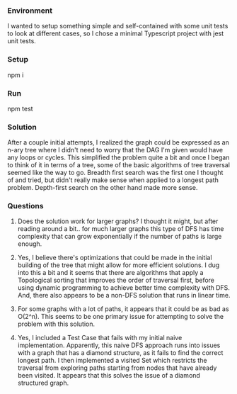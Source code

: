 ### Environment
I wanted to setup something simple and self-contained with some unit tests to look at different cases, so I chose a minimal Typescript project with jest unit tests.

### Setup
npm i

### Run
npm test

### Solution
After a couple initial attempts, I realized the graph could be expressed as an n-ary tree where I didn't need to worry that the DAG I'm given would have any loops or cycles. This simplified the problem quite a bit and once I began to think of it in terms of a tree, some of the basic algorithms of tree traversal seemed like the way to go. Breadth first search was the first one I thought of and tried, but didn't really make sense when applied to a longest path problem. Depth-first search on the other hand made more sense.

### Questions
1. Does the solution work for larger graphs?
I thought it might, but after reading around a bit.. for much larger graphs this type of DFS has time complexity that can grow exponentially if the number of paths is large enough.

2. Yes, I believe there's optimizations that could be made in the initial building of the tree that might allow for more efficient solutions. I dug into this a bit and it seems that there are algorithms that apply a Topological sorting that improves the order of traversal first, before using dynamic programming to achieve better time complexity with DFS. And, there also appears to be a non-DFS solution that runs in linear time.

3. For some graphs with a lot of paths, it appears that it could be as bad as O(2^n). This seems to be one primary issue for attempting to solve the problem with this solution.

4. Yes, I included a Test Case that fails with my initial naive implementation. Apparently, this naive DFS approach runs into issues with a graph that has a diamond structure, as it fails to find the correct longest path. I then implemented a visited Set which restricts the traversal from exploring paths starting from nodes that have already been visited. It appears that this solves the issue of a diamond structured graph.
